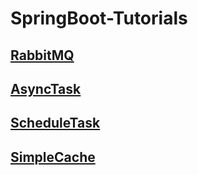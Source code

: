 # SpringBoot-Tutorials

## [RabbitMQ](https://github.com/FeiChaoyu/SpringBoot-Tutorials/blob/master/RabbitMQ)



## [AsyncTask](https://github.com/FeiChaoyu/SpringBoot-Tutorials/tree/master/AsyncTask)



## [ScheduleTask](https://github.com/FeiChaoyu/SpringBoot-Tutorials/tree/master/ScheduleTask)



## [SimpleCache](https://github.com/FeiChaoyu/SpringBoot-Tutorials/tree/master/SimpleCache)